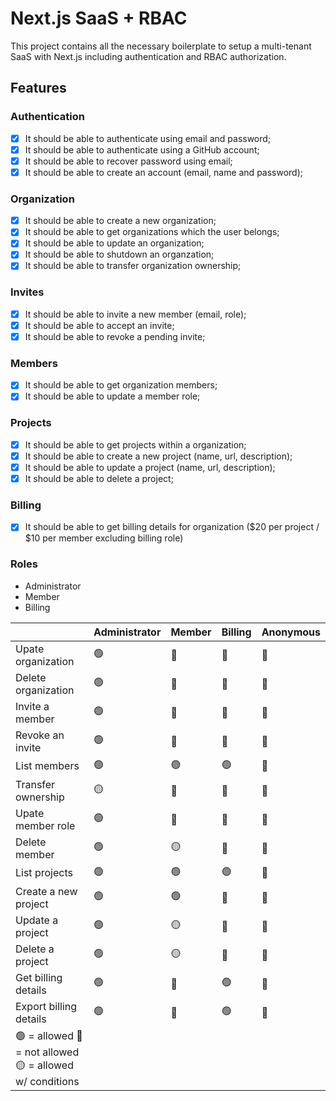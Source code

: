 # Next.js SaaS + RBAC

This project contains all the necessary boilerplate to setup a multi-tenant SaaS with Next.js including authentication and RBAC authorization.

## Features

### Authentication

- [x] It should be able to authenticate using email and password;
- [x] It should be able to authenticate using a GitHub account;
- [x] It should be able to recover password using email;
- [x] It should be able to create an account (email, name and password);

### Organization

- [x] It should be able to create a new organization;
- [x] It should be able to get organizations which the user belongs;
- [x] It should be able to update an organization;
- [x] It should be able to shutdown an organzation;
- [x] It should be able to transfer organization ownership;

### Invites

- [x] It should be able to invite a new member (email, role);
- [x] It should be able to accept an invite;
- [x] It should be able to revoke a pending invite;

### Members

- [x] It should be able to get organization members;
- [x] It should be able to update a member role;

### Projects

- [x] It should be able to get projects within a organization;
- [x] It should be able to create a new project (name, url, description);
- [x] It should be able to update a project (name, url, description);
- [x] It should be able to delete a project;

### Billing

- [x] It should be able to get billing details for organization ($20 per project / $10 per member excluding billing role)

### Roles

- Administrator
- Member
- Billing

| | Administrator | Member | Billing | Anonymous |
| - | - | - | - | - |
| Upate organization | 🟢 | 🔴 | 🔴 | 🔴 |
| Delete organization | 🟢 | 🔴 | 🔴 | 🔴 |
| Invite a member | 🟢 | 🔴 | 🔴 | 🔴 |
| Revoke an invite | 🟢 | 🔴 | 🔴 | 🔴 |
| List members | 🟢 | 🟢 | 🟢 | 🔴 |
| Transfer ownership | 🟡 | 🔴 | 🔴 | 🔴 |
| Upate member role | 🟢 | 🔴 | 🔴 | 🔴 |
| Delete member | 🟢 | 🟡 | 🔴 | 🔴 |
| List projects | 🟢 | 🟢 | 🟢 | 🔴 |
| Create a new project | 🟢 | 🟢 | 🔴 | 🔴 |
| Update a project | 🟢 | 🟡 | 🔴 | 🔴 |
| Delete a project | 🟢 | 🟡 | 🔴 | 🔴 |
| Get billing details | 🟢 | 🔴 | 🟢 | 🔴 |
| Export billing details | 🟢 | 🔴 | 🟢 | 🔴 |
| 🟢 = allowed 🔴 = not allowed 🟡 = allowed w/ conditions | | | | |
